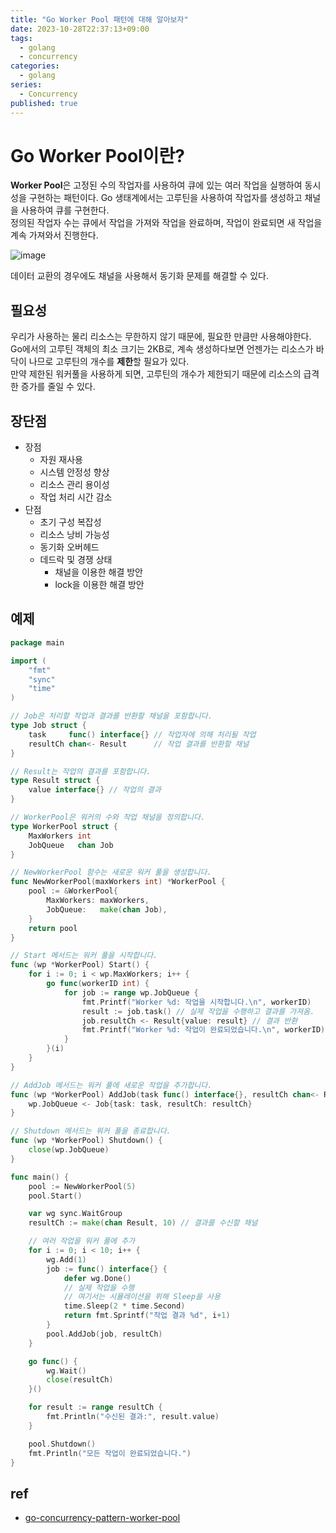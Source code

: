 ```yaml
---
title: "Go Worker Pool 패턴에 대해 알아보자"
date: 2023-10-28T22:37:13+09:00
tags:
  - golang
  - concurrency
categories:
  - golang
series:
  - Concurrency
published: true
---
```


# Go Worker Pool이란?

**Worker Pool**은 고정된 수의 작업자를 사용하여 큐에 있는 여러 작업을 실행하여 동시성을 구현하는 패턴이다. Go 생태계에서는 고루틴을 사용하여 작업자를 생성하고 채널을 사용하여 큐를 구현한다.  
정의된 작업자 수는 큐에서 작업을 가져와 작업을 완료하며, 작업이 완료되면 새 작업을 계속 가져와서 진행한다.

![image](https://github.com/lee20h/blog/assets/59367782/112c1f43-9824-4b3a-8c8f-cf61b2506d24)

데이터 교환의 경우에도 채널을 사용해서 동기화 문제를 해결할 수 있다.

## 필요성

우리가 사용하는 물리 리소스는 무한하지 않기 때문에, 필요한 만큼만 사용해야한다. Go에서의 고루틴 객체의 최소 크기는 2KB로, 계속 생성하다보면 언젠가는 리소스가 바닥이 나므로 고루틴의 개수를 **제한**할 필요가 있다.  
만약 제한된 워커풀을 사용하게 되면, 고루틴의 개수가 제한되기 때문에 리소스의 급격한 증가를 줄일 수 있다. 

## 장단점

- 장점
  - 자원 재사용
  - 시스템 안정성 향상
  - 리소스 관리 용이성
  - 작업 처리 시간 감소
- 단점
  - 초기 구성 복잡성
  - 리소스 낭비 가능성
  - 동기화 오버헤드
  - 데드락 및 경쟁 상태
    - 채널을 이용한 해결 방안
    - lock을 이용한 해결 방안

## 예제

```go
package main

import (
	"fmt"
	"sync"
	"time"
)

// Job은 처리할 작업과 결과를 반환할 채널을 포함합니다.
type Job struct {
	task     func() interface{} // 작업자에 의해 처리될 작업
	resultCh chan<- Result      // 작업 결과를 반환할 채널
}

// Result는 작업의 결과를 포함합니다.
type Result struct {
	value interface{} // 작업의 결과
}

// WorkerPool은 워커의 수와 작업 채널을 정의합니다.
type WorkerPool struct {
	MaxWorkers int
	JobQueue   chan Job
}

// NewWorkerPool 함수는 새로운 워커 풀을 생성합니다.
func NewWorkerPool(maxWorkers int) *WorkerPool {
	pool := &WorkerPool{
		MaxWorkers: maxWorkers,
		JobQueue:   make(chan Job),
	}
	return pool
}

// Start 메서드는 워커 풀을 시작합니다.
func (wp *WorkerPool) Start() {
	for i := 0; i < wp.MaxWorkers; i++ {
		go func(workerID int) {
			for job := range wp.JobQueue {
				fmt.Printf("Worker %d: 작업을 시작합니다.\n", workerID)
				result := job.task() // 실제 작업을 수행하고 결과를 가져옴.
				job.resultCh <- Result{value: result} // 결과 반환
				fmt.Printf("Worker %d: 작업이 완료되었습니다.\n", workerID)
			}
		}(i)
	}
}

// AddJob 메서드는 워커 풀에 새로운 작업을 추가합니다.
func (wp *WorkerPool) AddJob(task func() interface{}, resultCh chan<- Result) {
	wp.JobQueue <- Job{task: task, resultCh: resultCh}
}

// Shutdown 메서드는 워커 풀을 종료합니다.
func (wp *WorkerPool) Shutdown() {
	close(wp.JobQueue)
}

func main() {
	pool := NewWorkerPool(5)
	pool.Start()

	var wg sync.WaitGroup
	resultCh := make(chan Result, 10) // 결과를 수신할 채널

	// 여러 작업을 워커 풀에 추가
	for i := 0; i < 10; i++ {
		wg.Add(1)
		job := func() interface{} {
			defer wg.Done()
			// 실제 작업을 수행 
			// 여기서는 시뮬레이션을 위해 Sleep을 사용
			time.Sleep(2 * time.Second)
			return fmt.Sprintf("작업 결과 %d", i+1)
		}
		pool.AddJob(job, resultCh)
	}

	go func() {
		wg.Wait()
		close(resultCh)
	}()

	for result := range resultCh {
		fmt.Println("수신된 결과:", result.value)
	}

	pool.Shutdown()
	fmt.Println("모든 작업이 완료되었습니다.")
}
```

## ref

- [go-concurrency-pattern-worker-pool](https://medium.com/code-chasm/go-concurrency-pattern-worker-pool-a437117025b1)